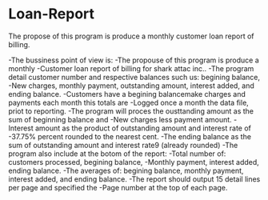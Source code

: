 # Loan-Report
The propose of this program is produce a monthly customer loan report of billing.

 -The bussiness point of view is:
 -The propouse of this program is produce a monthly 
 -Customer loan report of billing for shark attac inc..
 -The program detail customer number and respective balances such us: begining balance,
 -New charges, monthly payment, outstanding amount, interest added, and ending balance.
 -Customers have a begining balancemake charges and payments each month this totals are
 -Logged once a month the data file, priot to reporting.
 -The program will proces the ousttanding amount as the sum of beginning balance and 
 -New charges less payment amount.
 -Interest amount as the product of outstanding amount and interest rate of 
 -37.75% percent rounded to the nearest cent.
 -The ending balance as the sum of outstanding amount and interest rate9 (already rounded)
 -The program also include at the botom of the report: 
 -Total number of: customers processed, begining balance, 
 -Monthly payment, interest added, ending balance.
 -The averages of: begining balance, monthly payment, interest added, and ending balance.
 -The report should output 15 detail lines per page and specified the
 -Page number at the top of each page.